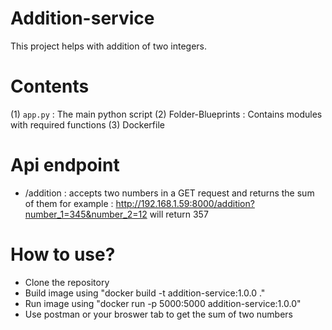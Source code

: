 # Addition-service

This project helps with addition of two integers.

# Contents

(1) `app.py` : The main python script
(2) Folder-Blueprints : Contains modules with required functions
(3) Dockerfile

# Api endpoint
- /addition : accepts two numbers in a GET request and returns the sum of them
for example : http://192.168.1.59:8000/addition?number_1=345&number_2=12 will return 357

# How to use?

- Clone the repository 
- Build image using "docker build -t addition-service:1.0.0 ."
- Run image using "docker run -p 5000:5000 addition-service:1.0.0"
- Use postman or your broswer tab to get the sum of two numbers
